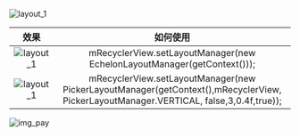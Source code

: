 ![layout_1](https://github.com/DingMouRen/LayoutManagerGroup/raw/master/picture/img_header.png)<br>

| 效果 | 如何使用 |
| :----: | :---:|
|![layout_1](https://github.com/DingMouRen/LayoutManagerGroup/raw/master/picture/layout_1.gif) | mRecyclerView.setLayoutManager(new EchelonLayoutManager(getContext()));|
|![layout_1](https://github.com/DingMouRen/LayoutManagerGroup/raw/master/picture/layout_2.gif) | mRecyclerView.setLayoutManager(new PickerLayoutManager(getContext(),mRecyclerView, PickerLayoutManager.VERTICAL, false,3,0.4f,true));|


![img_pay](https://github.com/DingMouRen/LayoutManagerGroup/raw/master/picture/img_pay.png)
